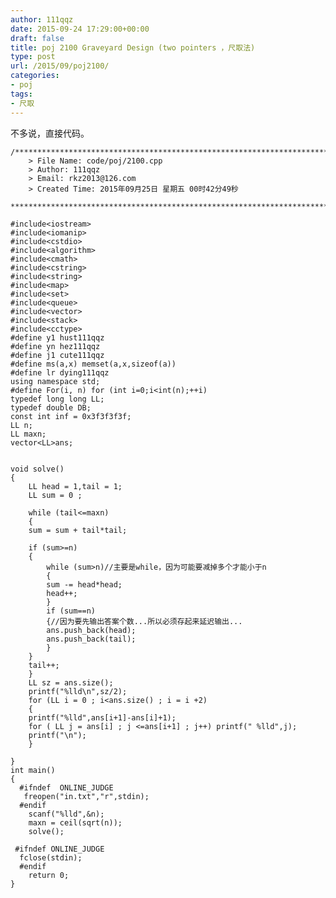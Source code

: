 ```yaml
---
author: 111qqz
date: 2015-09-24 17:29:00+00:00
draft: false
title: poj 2100 Graveyard Design (two pointers ，尺取法)
type: post
url: /2015/09/poj2100/
categories:
- poj
tags:
- 尺取
---
```


不多说，直接代码。
 

    
    /*************************************************************************
    	> File Name: code/poj/2100.cpp
    	> Author: 111qqz
    	> Email: rkz2013@126.com 
    	> Created Time: 2015年09月25日 星期五 00时42分49秒
     ************************************************************************/
    
    #include<iostream>
    #include<iomanip>
    #include<cstdio>
    #include<algorithm>
    #include<cmath>
    #include<cstring>
    #include<string>
    #include<map>
    #include<set>
    #include<queue>
    #include<vector>
    #include<stack>
    #include<cctype>
    #define y1 hust111qqz
    #define yn hez111qqz
    #define j1 cute111qqz
    #define ms(a,x) memset(a,x,sizeof(a))
    #define lr dying111qqz
    using namespace std;
    #define For(i, n) for (int i=0;i<int(n);++i)  
    typedef long long LL;
    typedef double DB;
    const int inf = 0x3f3f3f3f;
    LL n;
    LL maxn;
    vector<LL>ans;
    
    
    void solve()
    {
        LL head = 1,tail = 1;
        LL sum = 0 ;
    
        while (tail<=maxn)
        {
    	sum = sum + tail*tail;
    
    	if (sum>=n)
    	{
    	    while (sum>n)//主要是while，因为可能要减掉多个才能小于n
    	    {
    		sum -= head*head;
    		head++;
    	    }
    	    if (sum==n)
    	    {//因为要先输出答案个数...所以必须存起来延迟输出...
    		ans.push_back(head);
    		ans.push_back(tail);
    	    }
    	}
    	tail++;
        }
        LL sz = ans.size();
        printf("%lld\n",sz/2);
        for (LL i = 0 ; i<ans.size() ; i = i +2)
        {
    	printf("%lld",ans[i+1]-ans[i]+1);
    	for ( LL j = ans[i] ; j <=ans[i+1] ; j++) printf(" %lld",j);
    	printf("\n");
        }
        
    }
    int main()
    {
      #ifndef  ONLINE_JUDGE 
       freopen("in.txt","r",stdin);
      #endif
        scanf("%lld",&n);  
        maxn = ceil(sqrt(n));
        solve();
       
     #ifndef ONLINE_JUDGE  
      fclose(stdin);
      #endif
    	return 0;
    }
    




